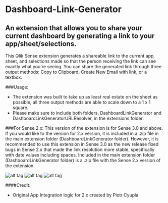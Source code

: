 # Dashboard-Link-Generator
## An extension that allows you to share your current dashboard by generating a link to your app/sheet/selections.

This Qlik Sense extension generates a shareable link to the current app, sheet, and selections made so that the person receiving the link can see exactly what you're seeing. You can share the generated link through three output methods: Copy to Clipboard, Create New Email with link, or a textbox.

###Usage:
- The extension was built to take up as least real estate on the sheet as possible, all three output methods are able to scale down to a 1 x 1 square.
- Please make sure to include both folders, DashboardLinkGenerator and DashboardLinkGeneratorURLResolver, in the extensions folder.

###For Sense 2.x:
This version of the extension is for Sense 3.0 and above. If you would like to the version for 2.x version, it is included in a .zip file in the main extension folder (DashboardLinkGenerator folder). However, it is recommended to use this extension in Sense 3.0 as the new release fixed bugs in Sense 2.x that made the link resolution more stable, specifically with date values including spaces.
Included in the main extension folder (DashboardLinkGenerator folder) is a .zip file with the Sense 2.x version of the extension.

![alt tag](https://github.com/fadyheiba/Dashboard-Link-Generator/blob/master/DashboardLinkGenerator/Resources/Copy%20To%20Clipboard%20Output%20Method.png)
![alt tag](https://github.com/fadyheiba/Dashboard-Link-Generator/blob/master/DashboardLinkGenerator/Resources/New%20Email%20Output%20Method.png)
![alt tag](https://github.com/fadyheiba/Dashboard-Link-Generator/blob/master/DashboardLinkGenerator/Resources/Textbox%20Output%20Method.png)

####Credit:
- Original App Integration logic for 2.x created by Piotr Cyupla
